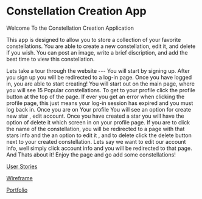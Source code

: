 # Constellation Creation App

Welcome To the Constellation Creation Application

This app is designed to allow you to store a collection of your favorite
constellations. You are able to create a new constellation, edit it, and delete if you wish.
You can post an image, write a brief discription, and
add the best time to view this constellation. 

Lets take a tour through the website --- You will start by signing up. After
you sign up you will be redirected to a log-in page. Once you have logged in, 
you are able to start creating! You will start out on the main page, where you
will see 15 Popular constellations. To get to your profile click the profile
button at the top of the page. If ever you get an error when clicking the
profile page, this just means your log-in session has expired and you must
log back in. Once you are on Your profile You will see an option for create
new star , edit account. Once you have created a star you will have the option
of delete it which screen in on your profile page. If you are to click the
name of the constellation, you will be redirected to a page with that stars info
and the an option to edit it , and to delete click the delete button next to your created constellation.
Lets say we want to edit our account info, well
simply click account info and you will be redirected to that page. And Thats
about it! Enjoy the page and go add some constellations!

[User Stories](https://trello.com/b/iBCKh5Pe/wdi-project-two)

[Wireframe](https://www.draw.io/?lightbox=1&highlight=0000ff&edit=_blank&layers=1&nav=1&title=Untitled%20Diagram.xml#Uhttps%3A%2F%2Fraw.githubusercontent.com%2Fmagkinney21%2Fproject2-%2Fmaster%2FUntitled%2520Diagram.xml)

[Portfolio](https://magkinney21.github.io/startbootstrap-landing-page/)

